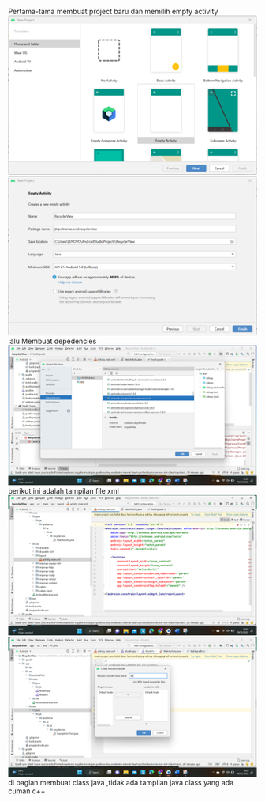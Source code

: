 Pertama-tama membuat project baru dan memilih empty activity
![EMPTY ACTIVITY](SS/1.PNG)
![EMPTY ACTIVITY](SS/2.PNG)
lalu Membuat depedencies
![EMPTY ACTIVITY](SS/3.PNG)
berikut ini adalah tampilan file xml
![EMPTY ACTIVITY](SS/4.PNG)
![EMPTY ACTIVITY](SS/5.PNG)
di bagian membuat class java ,tidak ada tampilan java class yang ada cuman c++

